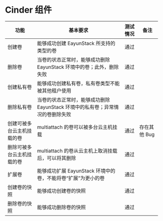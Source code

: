# Cinder 组件

|功能|基本要求|测试情况|备注|
|----|--------|--------|----|
|创建卷|能够成功创建 EayunStack 所支持的类型的卷|通过||
|删除卷|当卷的状态正常时，能够成功删除 EayunStack 环境中的卷；此外，删除失败|通过||
|创建私有卷|能够成功创建私有卷，私有卷类型不能被其他租户使用|通过||
|删除私有卷|当卷的状态正常时，能够成功删除 EayunStack 环境中的私有卷；异常情况的卷删除失败|通过||
|创建可被多台云主机挂载的卷|multiattach 的卷可以被多台云主机挂载|通过|存在其他 Bug|
|删除可被多台云主机挂载的卷|multiattach 的卷从云主机上取消挂载后，可以将其删除|通过||
|扩展卷|能够成功扩展 EayunStack 环境中的卷，不能将卷“扩展”为更小的卷|通过||
|创建卷的快照|能够成功创建卷的快照|通过||
|删除卷的快照|能够成功删除卷的快照|通过||

